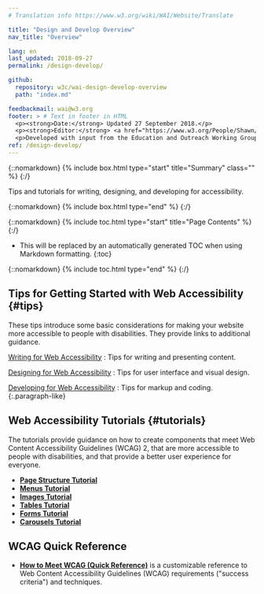 ```yaml
---
# Translation info https://www.w3.org/wiki/WAI/Website/Translate

title: "Design and Develop Overview"
nav_title: "Overview"

lang: en
last_updated: 2018-09-27
permalink: /design-develop/

github:
  repository: w3c/wai-design-develop-overview
  path: "index.md"

feedbackmail: wai@w3.org
footer: > # Text in footer in HTML
  <p><strong>Date:</strong> Updated 27 September 2018.</p>
  <p><strong>Editor:</strong> <a href="https://www.w3.org/People/Shawn/">Shawn Lawton Henry</a>.</p>
  <p>Developed with input from the Education and Outreach Working Group (<a href="http://www.w3.org/WAI/EO/">EOWG</a>).</p>
ref: /design-develop/
---
```


{::nomarkdown}
{% include box.html type="start" title="Summary" class="" %}
{:/}

Tips and tutorials for writing, designing, and developing for accessibility.

{::nomarkdown}
{% include box.html type="end" %}
{:/}

{::nomarkdown}
{% include toc.html type="start" title="Page Contents" %}
{:/}

- This will be replaced by an automatically generated TOC when using Markdown formatting.
{:toc}

{::nomarkdown}
{% include toc.html type="end" %}
{:/}

## Tips for Getting Started with Web Accessibility {#tips}

These tips introduce some basic considerations for making your website more accessible to people with disabilities. They provide links to additional guidance.

[Writing for Web Accessibility](/tips/writing/) 
: Tips for writing and presenting content.

[Designing for Web Accessibility](/tips/designing/) 
: Tips for user interface and visual design.

[Developing for Web Accessibility](/tips/developing/) 
: Tips for markup and coding.
{:.paragraph-like}

## Web Accessibility Tutorials {#tutorials}

The tutorials provide guidance on how to create components that meet Web Content Accessibility Guidelines (WCAG) 2, that are more accessible to people with disabilities, and that provide a better user experience for everyone.

* **[Page Structure Tutorial](https://www.w3.org/WAI/tutorials/page-structure/)**
* **[Menus Tutorial](https://www.w3.org/WAI/tutorials/menus/)**
* **[Images Tutorial](https://www.w3.org/WAI/tutorials/images/)**
* **[Tables Tutorial](https://www.w3.org/WAI/tutorials/tables/)**
* **[Forms Tutorial](https://www.w3.org/WAI/tutorials/forms/)**
* **[Carousels Tutorial](https://www.w3.org/WAI/tutorials/carousels/)**

## WCAG Quick Reference

* **[How to Meet WCAG (Quick Reference)](https://www.w3.org/WAI/WCAG21/quickref/)** is a customizable reference to Web Content Accessibility Guidelines (WCAG) requirements ("success criteria") and techniques.
